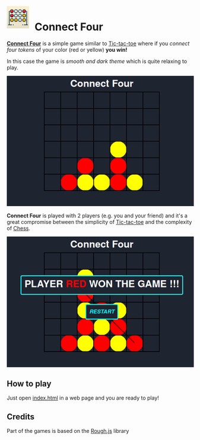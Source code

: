 <img width="60" height="60" align="left" style="float: left; margin: 0 15px 0 0;" alt="Connect Four Logo" src="https://raw.githubusercontent.com/Her0-GitHub/Connect-Four/master/img/favicon.png">

Connect Four
=
[**Connect Four**][0] is a simple game similar to [Tic-tac-toe][1] where if you *connect four tokens* of your color (red or yellow) **you win!**

In this case the game is *smooth and dark theme* which is quite relaxing to play.

![Connect Four Screenshot](https://raw.githubusercontent.com/Her0-GitHub/Connect-Four/refs/heads/master/img/Connect-Four.png "Connect Four Screenshot")

**Connect Four** is played with 2 players (e.g. you and your friend) and it's a great compromise between the simplicity of [Tic-tac-toe][1] and the complexity of [Chess][2].

![Connect Four Screenshot](https://raw.githubusercontent.com/Her0-GitHub/Connect-Four/refs/heads/master/img/Connect-Four1.png "Connect Four Screenshot")

How to play
-
Just open [index.html](/index.html) in a web page and you are ready to play!

Credits
-
Part of the games is based on the [Rough.js](https://roughjs.com/ "roughjs.com") library

[0]: https://en.wikipedia.org/wiki/Connect_Four
"See wiki"
[1]: https://en.wikipedia.org/wiki/Tic-tac-toe
"See wiki"
[2]: https://en.wikipedia.org/wiki/Chess
"See wiki"
